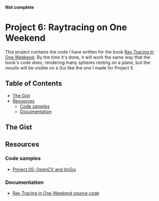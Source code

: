 **Not complete**

# Project 6: Raytracing on One Weekend <!-- omit in toc -->
This project contains the code I have written for the book [Ray Tracing in One Weekend](raytracing.github.io). By the time it's done, it will work the same way that the book's code does, rendering many spheres resting on a plane, but the results will be visible on a Gui like the one I made for Project 5. 

## Table of Contents <!-- omit in toc -->
- [The Gist](#the-gist)
- [Resources](#resources)
	- [Code samples](#code-samples)
	- [Documentation](#documentation)


## The Gist


## Resources
### Code samples
* [Project 05: OpenCV and ImGui](../05-OpenCV-and-ImGui)
### Documentation
* [Ray Tracing in One Weekend source code](https://github.com/RayTracing/raytracing.github.io/)